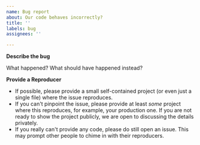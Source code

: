 ```yaml
---
name: Bug report
about: Our code behaves incorrectly?
title: ''
labels: bug
assignees: ''

---
```


<!--
**Double-check**

* Is this *really* a bug?
  - If the behavior is documented, but you disagree with it, please do file an issue, but as a "Design consideration," not a "Bug report."
  - If you don't understand why something behaves the way it does, create an issue or send a DM on Twitter: https://twitter.com/mjovanc.
* Is the problem not in some third-party library, not in [imperator](https://github.com/njord-rs/njord/issues)?
* Maybe you're using some ancient version, and the problem doesn't happen with the latest releases of the compiler and the library?
-->

**Describe the bug**

What happened? What should have happened instead?

**Provide a Reproducer**

* If possible, please provide a small self-contained project (or even just a single file) where the issue reproduces.
* If you can't pinpoint the issue, please provide at least *some* project where this reproduces, for example, your production one. If you are not ready to show the project publicly, we are open to discussing the details privately.
* If you really can't provide any code, please do still open an issue. This may prompt other people to chime in with their reproducers.